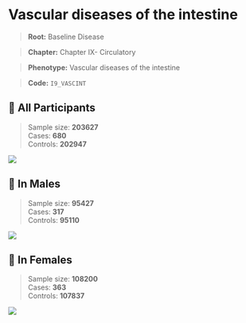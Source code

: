 # Vascular diseases of the intestine

> **Root:** Baseline Disease  

> **Chapter:** Chapter IX- Circulatory  

> **Phenotype:** Vascular diseases of the intestine  

> **Code:** `I9_VASCINT`

## 🧪 All Participants  
> Sample size: **203627**  
> Cases: **680**  
> Controls: **202947**
<img src="/Disease/Figures/ALL/Incidence/I9_VASCINT.png"/>
<CsvTable src="/Disease_Data/ALL/Incidence/COX_I9_VASCINT.csv" label="🔍 View full results" />

## 👨 In Males  
> Sample size: **95427**  
> Cases: **317**  
> Controls: **95110**
<img src="/Disease/Figures/Male/Incidence/I9_VASCINT.png"/>
<CsvTable src="/Disease_Data/Male/Incidence/COX_I9_VASCINT.csv" label="🔍 View full results" />

## 👩 In Females  
> Sample size: **108200**  
> Cases: **363**  
> Controls: **107837**
<img src="/Disease/Figures/Female/Incidence/I9_VASCINT.png"/>
<CsvTable src="/Disease_Data/Female/Incidence/COX_I9_VASCINT.csv" label="🔍 View full results" />

